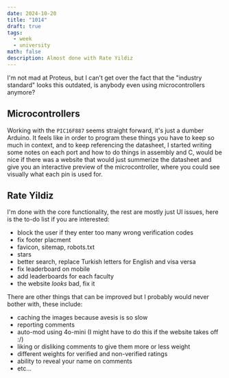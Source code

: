 ```yaml
---
date: 2024-10-20
title: "1014"
draft: true
tags:
  - week
  - university
math: false
description: Almost done with Rate Yildiz
---
```


I'm not mad at Proteus, but I can't get over the fact that the "industry standard" looks this outdated, is anybody even using microcontrollers anymore?

## Microcontrollers

Working with the `PIC16F887` seems straight forward, it's just a dumber Arduino.
It feels like in order to program these things you have to keep so much in context, and to keep referencing the datasheet, I started writing some notes on each port and how to do things in assembly and C, would be nice if there was a website that would just summerize the datasheet and give you an interactive preview of the microcontroller, where you could see visually what each pin is used for.

## Rate Yildiz

I'm done with the core functionality, the rest are mostly just UI issues, here is the to-do list if you are interested:

* block the user if they enter too many wrong verification codes
* fix footer placment
* favicon, sitemap, robots.txt
* stars
* better search, replace Turkish letters for English and visa versa
* fix leaderboard on mobile
* add leaderboards for each faculty
* the website *looks* bad, fix it

There are other things that can be improved but I probably would never bother with, these include:

* caching the images because avesis is so slow
* reporting comments
* auto-mod using 4o-mini (I might have to do this if the website takes off :/)
* liking or disliking comments to give them more or less weight
* different weights for verified and non-verified ratings
* ability to reveal your name on comments
* etc...

